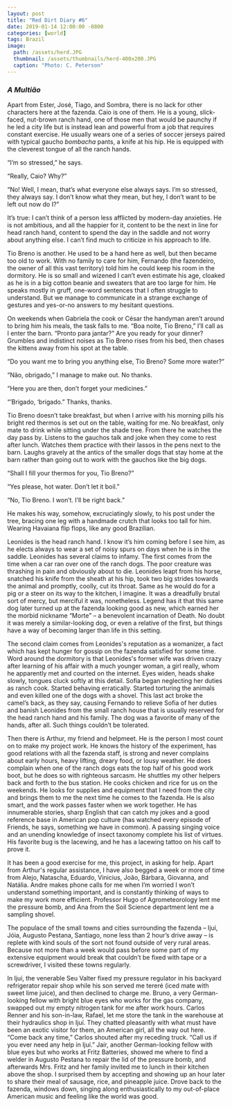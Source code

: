 ```yaml
---
layout: post
title: "Red Dirt Diary #6"
date: 2019-01-14 12:00:00 -0800
categories: [world]
tags: Brazil
image:
  path: /assets/herd.JPG     
  thumbnail: /assets/thumbnails/herd-400x200.JPG
  caption: "Photo: C. Peterson"
---
```

### *A Multião*
Apart from Ester, José, Tiago, and Sombra, there is no lack for other characters here at the fazenda. Caio is one of them. He is a young, slick-faced, nut-brown ranch hand, one of those men that would be paunchy if he led a city life but is instead lean and powerful from a job that requires constant exercise. He usually wears one of a series of soccer jerseys paired with typical gaucho *bombacha* pants, a knife at his hip. He is equipped with the cleverest tongue of all the ranch hands.

“I’m so stressed,” he says.

“Really, Caio? Why?”

“No! Well, I mean, that’s what everyone else always says. I’m so stressed, they always say. I don’t know what they mean, but hey, I don’t want to be left out now do I?”

It’s true: I can’t think of a person less afflicted by modern-day anxieties. He is not ambitious, and all the happier for it, content to be the next in line for head ranch hand, content to spend the day in the saddle and not worry about anything else. I can’t find much to criticize in his approach to life.

Tio Breno is another. He used to be a hand here as well, but then became too old to work. With no family to care for him, Fernando (the fazendeiro, the owner of all this vast territory) told him he could keep his room in the dormitory. He is so small and wizened I can’t even estimate his age, cloaked as he is in a big cotton beanie and sweaters that are too large for him. He speaks mostly in gruff, one-word sentences that I often struggle to understand. But we manage to communicate in a strange exchange of gestures and yes-or-no answers to my hesitant questions.

On weekends when Gabriela the cook or César the handyman aren’t around to bring him his meals, the task falls to me. “Boa noite, Tio Breno,” I’ll call as I enter the barn. “Pronto para jantar?” Are you ready for your dinner? Grumbles and indistinct noises as Tio Breno rises from his bed, then chases the kittens away from his spot at the table.

“Do you want me to bring you anything else, Tio Breno? Some more water?”

“Não, obrigado,” I manage to make out. No thanks.

“Here you are then, don’t forget your medicines.”

“’Brigado, ‘brigado.” Thanks, thanks.

Tio Breno doesn’t take breakfast, but when I arrive with his morning pills his bright red thermos is set out on the table, waiting for me. No breakfast, only mate to drink while sitting under the shade tree. From there he watches the day pass by. Listens to the gauchos talk and joke when they come to rest after lunch. Watches them practice with their lassos in the pens next to the barn. Laughs gravely at the antics of the smaller dogs that stay home at the barn rather than going out to work with the gauchos like the big dogs.

“Shall I fill your thermos for you, Tio Breno?”

“Yes please, hot water. Don’t let it boil.”

“No, Tio Breno. I won’t. I’ll be right back.”

He makes his way, somehow, excruciatingly slowly, to his post under the tree, bracing one leg with a handmade crutch that looks too tall for him. Wearing Havaiana flip flops, like any good Brazilian.

Leonides is the head ranch hand. I know it’s him coming before I see him, as he elects always to wear a set of noisy spurs on days when he is in the saddle. Leonides has several claims to infamy. The first comes from the time when a car ran over one of the ranch dogs. The poor creature was thrashing in pain and obviously about to die. Leonides leapt from his horse, snatched his knife from the sheath at his hip, took two big strides towards the animal and promptly, coolly, cut its throat. Same as he would do for a pig or a steer on its way to the kitchen, I imagine. It was a dreadfully brutal sort of mercy, but merciful it was, nonetheless. Legend has it that this same dog later turned up at the fazenda looking good as new, which earned her the morbid nickname “Morte” – a benevolent incarnation of Death. No doubt it was merely a similar-looking dog, or even a relative of the first, but things have a way of becoming larger than life in this setting.

The second claim comes from Leonides's reputation as a womanizer, a fact which has kept hunger for gossip on the fazenda satisfied for some time. Word around the dormitory is that Leonides's former wife was driven crazy after learning of his affair with a much younger woman, a girl really, whom he apparently met and courted on the internet. Eyes widen, heads shake slowly, tongues cluck softly at this detail. Sofia began neglecting her duties as ranch cook. Started behaving erratically. Started torturing the animals and even killed one of the dogs with a shovel. This last act broke the camel’s back, as they say, causing Fernando to relieve Sofia of her duties and banish Leonides from the small ranch house that is usually reserved for the head ranch hand and his family. The dog was a favorite of many of the hands, after all. Such things couldn’t be tolerated.

Then there is Arthur, my friend and helpmeet. He is the person I most count on to make my project work. He knows the history of the experiment, has good relations with all the fazenda staff, is strong and never complains about early hours, heavy lifting, dreary food, or lousy weather. He does complain when one of the ranch dogs eats the top half of his good work boot, but he does so with righteous sarcasm.  He shuttles my other helpers back and forth to the bus station. He cooks chicken and rice for us on the weekends. He looks for supplies and equipment that I need from the city and brings them to me the next time he comes to the fazenda. He is also smart, and the work passes faster when we work together. He has innumerable stories, sharp English that can catch my jokes and a good reference base in American pop culture (has watched every episode of Friends, he says, something we have in common). A passing singing voice and an unending knowledge of insect taxonomy complete his list of virtues. His favorite bug is the lacewing, and he has a lacewing tattoo on his calf to prove it.

It has been a good exercise for me, this project, in asking for help. Apart from Arthur's regular assistance, I have also begged a week or more of time from Alejo, Natascha, Eduardo, Vinicius, João, Bárbara, Giovanna, and Natália. Andre makes phone calls for me when I’m worried I won’t understand something important, and is constantly thinking of ways to make my work more efficient. Professor Hugo of Agrometeorology lent me the pressure bomb, and Ana from the Soil Science department lent me a sampling shovel.

The populace of the small towns and cities surrounding the fazenda – Ijuí, Jóia, Augusto Pestana, Santiago, none less than 2 hour’s drive away – is replete with kind souls of the sort not found outside of very rural areas. Because not more than a week would pass before some part of my extensive equipment would break that couldn’t be fixed with tape or a screwdriver, I visited these towns regularly.

In Ijuí, the venerable Seu Valter fixed my pressure regulator in his backyard refrigerator repair shop while his son served me tereré (iced mate with sweet lime juice), and then declined to charge me. Bruno, a very German-looking fellow with bright blue eyes who works for the gas company, swapped out my empty nitrogen tank for me after work hours. Carlos Renner and his son-in-law, Rafael, let me store the tank in the warehouse at their hydraulics shop in Ijuí. They chatted pleasantly with what must have been an exotic visitor for them, an American girl, all the way out here. “Come back any time,” Carlos shouted after my receding truck. “Call us if you ever need any help in Ijuí.” Jaír, another German-looking fellow with blue eyes but who works at Fritz Batteries, showed me where to find a welder in Augusto Pestana to repair the lid of the pressure bomb, and afterwards Mrs. Fritz and her family invited me to lunch in their kitchen above the shop. I surprised them by accepting and showing up an hour later to share their meal of sausage, rice, and pineapple juice. Drove back to the fazenda, windows down, singing along enthusiastically to my out-of-place American music and feeling like the world was good.
